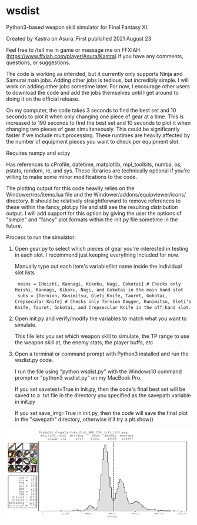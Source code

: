 # wsdist
Python3-based weapon skill simulator for Final Fantasy XI.

Created by Kastra on Asura. First published 2021 August 23

Feel free to /tell me in game or message me on FFXIAH (https://www.ffxiah.com/player/Asura/Kastra) if you have any comments, questions, or suggestions.


The code is working as intended, but it currently only supports Ninja and Samurai main jobs. Adding other jobs is tedious, but incredibly simple. I will work on adding other jobs sometime later. For now, I encourage other users to download the code and add the jobs themselves until I get around to doing it on the official release.

On my computer, the code takes 3 seconds to find the best set and 10 seconds to plot it when only changing one piece of gear at a time.
  This is increased to 190 seconds to find the best set and 10 seconds to plot it when changing two pieces of gear simultaneously. This could be significantly faster if we include multiprocessing. These runtimes are heavily affected by the number of equipment pieces you want to check per equipment slot.

Requires numpy and scipy

Has references to cProfile, datetime, matplotlib, mpl_toolkits, numba, os, pstats, random, re, and sys. These libraries are technically optional if you're willing to make some minor modifications to the code.

The plotting output for this code heavily relies on the Windower/res/items.lua file and the Windower/addons/equipviewer/icons/ directory. It should be relatively straightforward to remove references to these within the fancy_plot.py file and still see the resulting distribution output. I will add support for this option by giving the user the options of "simple" and "fancy" plot formats within the init.py file sometime in the future.

Process to run the simulator:
1) Open gear.py to select which pieces of gear you're interested in testing in each slot. I recommend just keeping everything included for now.

     Manually type out each item's variable/list name inside the individual slot lists
     
        mains = [Heishi, Kannagi, Kikoku, Nagi, Gokotai] # Checks only Heishi, Kannagi, Kikoku, Nagi, and Gokotai in the main hand slot
        subs = [Ternion, Kunimitsu, Gleti_Knife, Tauret, Gokotai, Crepsecular_Knife] # Checks only Ternion Dagger, Kunimitsu, Gleti's Knife, Tauret, Gokotai, and Crepsecular Knife in the off-hand slot.
        

2) Open init.py and verify/modify the variables to match what you want to simulate.

     This file lets you set which weapon skill to simulate, the TP range to use the weapon skill at, the enemy stats, the player buffs, etc
     
3) Open a terminal or command prompt with Python3 installed and run the wsdist.py code.
     
     I run the file using "python wsdist.py" with the Windows10 command prompt or "python3 wsdist.py" on my MacBook Pro.
     
     If you set savetext=True in init.py, then the code's final best set will be saved to a .txt file in the directory you specified as the savepath variable in init.py
     
     If you set save_img=True in init.py, then the code will save the final plot in the "savepath" directory, otherwise it'll try a plt.show()

![Example Output Image](example_output.png)

